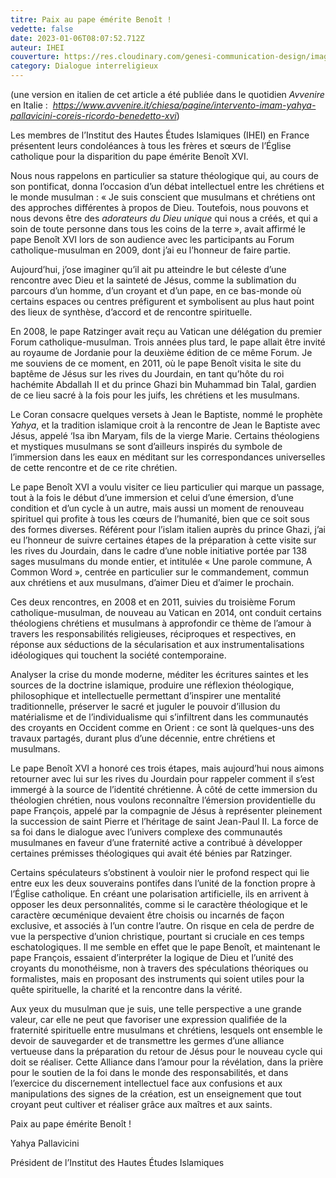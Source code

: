 ```yaml
---
titre: Paix au pape émérite Benoît !
vedette: false
date: 2023-01-06T08:07:52.712Z
auteur: IHEI
couverture: https://res.cloudinary.com/genesi-communication-design/image/upload/v1673338225/Shaykh_Yahya_e_Benede_ym2vm0.jpg
category: Dialogue interreligieux
---
```

(une version en italien de cet article a été publiée dans le quotidien *Avvenire* en Italie&nbsp;:  *<https://www.avvenire.it/chiesa/pagine/intervento-imam-yahya-pallavicini-coreis-ricordo-benedetto-xvi>*)

Les membres de l’Institut des Hautes Études Islamiques (IHEI) en France présentent leurs condoléances à tous les frères et sœurs de l’Église catholique pour la disparition du pape émérite Benoît XVI.

Nous nous rappelons en particulier sa stature théologique qui, au cours de son pontificat, donna l’occasion d’un débat intellectuel entre les chrétiens et le monde musulman&nbsp;: «&nbsp;Je suis conscient que musulmans et chrétiens ont des approches différentes à propos de Dieu. Toutefois, nous pouvons et nous devons être des *adorateurs du Dieu unique* qui nous a créés, et qui a soin de toute personne dans tous les coins de la terre&nbsp;», avait affirmé le pape Benoît XVI lors de son audience avec les participants au Forum catholique-musulman en 2009, dont j’ai eu l’honneur de faire partie.

Aujourd’hui, j’ose imaginer qu’il ait pu atteindre le but céleste d’une rencontre avec Dieu et la sainteté de Jésus, comme la sublimation du parcours d’un homme, d’un croyant et d’un pape, en ce bas-monde où certains espaces ou centres préfigurent et symbolisent au plus haut point des lieux de synthèse, d’accord et de rencontre spirituelle.

En 2008, le pape Ratzinger avait reçu au Vatican une délégation du premier Forum catholique-musulman. Trois années plus tard, le pape allait être invité au royaume de Jordanie pour la deuxième édition de ce même Forum. Je me souviens de ce moment, en 2011, où le pape Benoît visita le site du baptême de Jésus sur les rives du Jourdain, en tant qu’hôte du roi hachémite Abdallah II et du prince Ghazi bin Muhammad bin Talal, gardien de ce lieu sacré à la fois pour les juifs, les chrétiens et les musulmans.

Le Coran consacre quelques versets à Jean le Baptiste, nommé le prophète *Yahya*, et la tradition islamique croit à la rencontre de Jean le Baptiste avec Jésus, appelé ‘Isa ibn Maryam, fils de la vierge Marie. Certains théologiens et mystiques musulmans se sont d’ailleurs inspirés du symbole de l’immersion dans les eaux en méditant sur les correspondances universelles de cette rencontre et de ce rite chrétien.

Le pape Benoît XVI a voulu visiter ce lieu particulier qui marque un passage, tout à la fois le début d’une immersion et celui d’une émersion, d’une condition et d’un cycle à un autre, mais aussi un moment de renouveau spirituel qui profite à tous les cœurs de l’humanité, bien que ce soit sous des formes diverses. Référent pour l’islam italien auprès du prince Ghazi, j’ai eu l’honneur de suivre certaines étapes de la préparation à cette visite sur les rives du Jourdain, dans le cadre d’une noble initiative portée par 138 sages musulmans du monde entier, et intitulée «&nbsp;Une parole commune, A Common Word&nbsp;», centrée en particulier sur le commandement, commun aux chrétiens et aux musulmans, d’aimer Dieu et d’aimer le prochain.

Ces deux rencontres, en 2008 et en 2011, suivies du troisième Forum catholique-musulman, de nouveau au Vatican en 2014, ont conduit certains théologiens chrétiens et musulmans à approfondir ce thème de l’amour à travers les responsabilités religieuses, réciproques et respectives, en réponse aux séductions de la sécularisation et aux instrumentalisations idéologiques qui touchent la société contemporaine.

Analyser la crise du monde moderne, méditer les écritures saintes et les sources de la doctrine islamique, produire une réflexion théologique, philosophique et intellectuelle permettant d’inspirer une mentalité traditionnelle, préserver le sacré et juguler le pouvoir d’illusion du matérialisme et de l’individualisme qui s’infiltrent dans les communautés des croyants en Occident comme en Orient&nbsp;: ce sont là quelques-uns des travaux partagés, durant plus d’une décennie, entre chrétiens et musulmans.

Le pape Benoît XVI a honoré ces trois étapes, mais aujourd’hui nous aimons retourner avec lui sur les rives du Jourdain pour rappeler comment il s’est immergé à la source de l’identité chrétienne. À côté de cette immersion du théologien chrétien, nous voulons reconnaître l’émersion providentielle du pape François, appelé par la compagnie de Jésus à représenter pleinement la succession de saint Pierre et l’héritage de saint Jean-Paul II. La force de sa foi dans le dialogue avec l’univers complexe des communautés musulmanes en faveur d’une fraternité active a contribué à développer certaines prémisses théologiques qui avait été bénies par Ratzinger.

Certains spéculateurs s’obstinent à vouloir nier le profond respect qui lie entre eux les deux souverains pontifes dans l’unité de la fonction propre à l’Église catholique. En créant une polarisation artificielle, ils en arrivent à opposer les deux personnalités, comme si le caractère théologique et le caractère œcuménique devaient être choisis ou incarnés de façon exclusive, et associés à l’un contre l’autre. On risque en cela de perdre de vue la perspective d’union christique, pourtant si cruciale en ces temps eschatologiques. Il me semble en effet que le pape Benoît, et maintenant le pape François, essaient d’interpréter la logique de Dieu et l’unité des croyants du monothéisme, non à travers des spéculations théoriques ou formalistes, mais en proposant des instruments qui soient utiles pour la quête spirituelle, la charité et la rencontre dans la vérité.

Aux yeux du musulman que je suis, une telle perspective a une grande valeur, car elle ne peut que favoriser une expression qualifiée de la fraternité spirituelle entre musulmans et chrétiens, lesquels ont ensemble le devoir de sauvegarder et de transmettre les germes d’une alliance vertueuse dans la préparation du retour de Jésus pour le nouveau cycle qui doit se réaliser. Cette Alliance dans l’amour pour la révélation, dans la prière pour le soutien de la foi dans le monde des responsabilités, et dans l’exercice du discernement intellectuel face aux confusions et aux manipulations des signes de la création, est un enseignement que tout croyant peut cultiver et réaliser grâce aux maîtres et aux saints.

Paix au pape émérite Benoît&nbsp;!

Yahya Pallavicini

Président de l’Institut des Hautes Études Islamiques